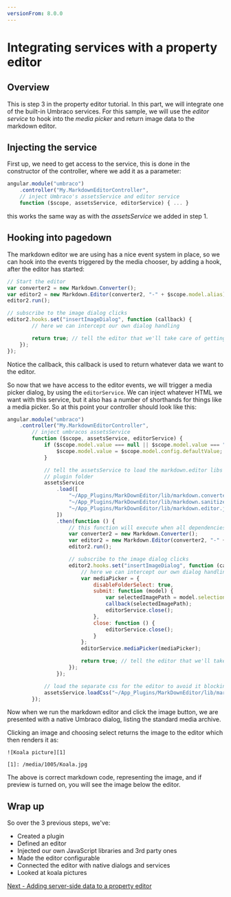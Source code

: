 ```yaml
---
versionFrom: 8.0.0
---
```



# Integrating services with a property editor

## Overview
This is step 3 in the property editor tutorial. In this part, we will integrate one of the built-in Umbraco services. For this sample, we will use the *editor service* to hook into the *media picker* and return image data to the markdown editor.

## Injecting the service
First up, we need to get access to the service, this is done in the constructor of the controller, where we add it as a parameter:

```javascript
angular.module("umbraco")
    .controller("My.MarkdownEditorController",
    // inject Umbraco's assetsService and editor service
    function ($scope, assetsService, editorService) { ... }
```

this works the same way as with the *assetsService* we added in step 1.

## Hooking into pagedown
The markdown editor we are using has a nice event system in place, so we can hook into the events triggered by the media chooser, by adding a hook, after the editor has started:

```javascript
// Start the editor
var converter2 = new Markdown.Converter();
var editor2 = new Markdown.Editor(converter2, "-" + $scope.model.alias);
editor2.run();

// subscribe to the image dialog clicks
editor2.hooks.set("insertImageDialog", function (callback) {
        // here we can intercept our own dialog handling

        return true; // tell the editor that we'll take care of getting the image url
    });
});
```

Notice the callback, this callback is used to return whatever data we want to the editor.

So now that we have access to the editor events, we will trigger a media picker dialog, by using the `editorService`. We can inject whatever HTML we want with this service, but it also has a number of shorthands for things like a media picker. So at this point your controller should look like this:
```javascript
angular.module("umbraco")
    .controller("My.MarkdownEditorController",
        // inject umbracos assetsService
        function ($scope, assetsService, editorService) {
            if ($scope.model.value === null || $scope.model.value === "") {
                $scope.model.value = $scope.model.config.defaultValue;
            }

            // tell the assetsService to load the markdown.editor libs from the markdown editors
            // plugin folder
            assetsService
                .load([
                    "~/App_Plugins/MarkDownEditor/lib/markdown.converter.js",
                    "~/App_Plugins/MarkDownEditor/lib/markdown.sanitizer.js",
                    "~/App_Plugins/MarkDownEditor/lib/markdown.editor.js"
                ])
                .then(function () {
                    // this function will execute when all dependencies have loaded
                    var converter2 = new Markdown.Converter();
                    var editor2 = new Markdown.Editor(converter2, "-" + $scope.model.alias);
                    editor2.run();

                    // subscribe to the image dialog clicks
                    editor2.hooks.set("insertImageDialog", function (callback) {
                        // here we can intercept our own dialog handling
                        var mediaPicker = {
                            disableFolderSelect: true,
                            submit: function (model) {
                                var selectedImagePath = model.selection[0].image;
                                callback(selectedImagePath);
                                editorService.close();
                            },
                            close: function () {
                                editorService.close();
                            }
                        };
                        editorService.mediaPicker(mediaPicker);

                        return true; // tell the editor that we'll take care of getting the image url
                    });
                });

            // load the separate css for the editor to avoid it blocking our JavaScript loading
            assetsService.loadCss("~/App_Plugins/MarkDownEditor/lib/markdown.editor.less");
        });
```

Now when we run the markdown editor and click the image button, we are presented with a native Umbraco dialog, listing the standard media archive.

Clicking an image and choosing select returns the image to the editor which then renders it as:

    ![Koala picture][1]

    [1]: /media/1005/Koala.jpg

The above is correct markdown code, representing the image, and if preview is turned on, you will see the image below the editor.


## Wrap up
So over the 3 previous steps, we've:

- Created a plugin
- Defined an editor
- Injected our own JavaScript libraries and 3rd party ones
- Made the editor configurable
- Connected the editor with native dialogs and services
- Looked at koala pictures

[Next - Adding server-side data to a property editor](part-4.md)
